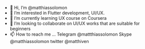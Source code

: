 - 👋 Hi, I’m @matthiassolomon
- 👀 I’m interested in Flutter development, UI/UX. 
- 🌱 I’m currently learning UX course on Coursera
- 💞️ I’m looking to collaborate on UI/UX works that are suitable for beginners
- 📫 How to reach me ... Telegram @mattthiassolomon Skype @matthiassolomon twitter @matthiven

<!---
matthiassolomon/matthiassolomon is a ✨ special ✨ repository because its `README.md` (this file) appears on your GitHub profile.
You can click the Preview link to take a look at your changes.
--->
